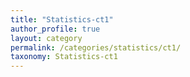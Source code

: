 ```yaml
---
title: "Statistics-ct1"
author_profile: true
layout: category
permalink: /categories/statistics/ct1/
taxonomy: Statistics-ct1
---
```

